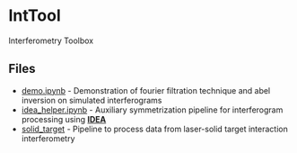 # IntTool
Interferometry Toolbox

## Files
* [demo.ipynb](./demo.ipynb) - Demonstration of fourier filtration technique and abel inversion on simulated interferograms
* [idea_helper.ipynb](./idea_helper.ipynb) - Auxiliary symmetrization pipeline for interferogram processing using **[IDEA](http://www.optics.tugraz.at/idea/idea.html)**
* [solid_target](./solid_target) - Pipeline to process data from laser-solid target interaction interferometry